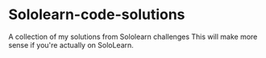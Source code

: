 # Sololearn-code-solutions
A collection of my solutions from Sololearn challenges
This will make more sense if you're actually on SoloLearn.
